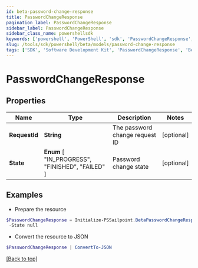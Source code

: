 ```yaml
---
id: beta-password-change-response
title: PasswordChangeResponse
pagination_label: PasswordChangeResponse
sidebar_label: PasswordChangeResponse
sidebar_class_name: powershellsdk
keywords: ['powershell', 'PowerShell', 'sdk', 'PasswordChangeResponse', 'BetaPasswordChangeResponse'] 
slug: /tools/sdk/powershell/beta/models/password-change-response
tags: ['SDK', 'Software Development Kit', 'PasswordChangeResponse', 'BetaPasswordChangeResponse']
---
```



# PasswordChangeResponse

## Properties

Name | Type | Description | Notes
------------ | ------------- | ------------- | -------------
**RequestId** | **String** | The password change request ID | [optional] 
**State** |  **Enum** [  "IN_PROGRESS",    "FINISHED",    "FAILED" ] | Password change state | [optional] 

## Examples

- Prepare the resource
```powershell
$PasswordChangeResponse = Initialize-PSSailpoint.BetaPasswordChangeResponse  -RequestId 089899f13a8f4da7824996191587bab9 `
 -State null
```

- Convert the resource to JSON
```powershell
$PasswordChangeResponse | ConvertTo-JSON
```


[[Back to top]](#) 

